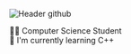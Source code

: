 ![Header github](https://github.com/AnshGirap/AnshGirap/assets/143279039/a497cf8d-6a53-4816-a9b5-71f02913fbee)

👨‍🎓 Computer Science Student\
🌱 I'm currently learning C++

